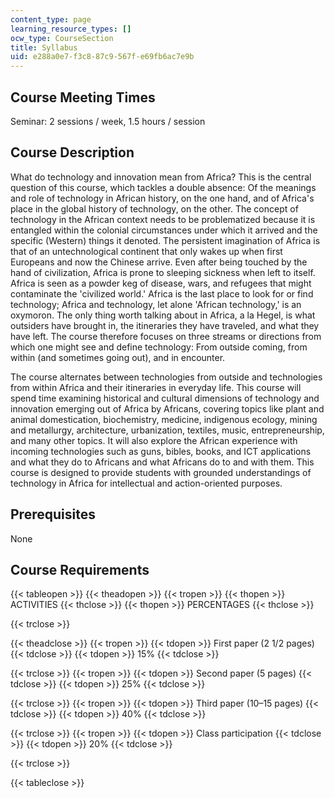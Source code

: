 ```yaml
---
content_type: page
learning_resource_types: []
ocw_type: CourseSection
title: Syllabus
uid: e288a0e7-f3c8-87c9-567f-e69fb6ac7e9b
---
```


Course Meeting Times
--------------------

Seminar: 2 sessions / week, 1.5 hours / session

Course Description
------------------

What do technology and innovation mean from Africa? This is the central question of this course, which tackles a double absence: Of the meanings and role of technology in African history, on the one hand, and of Africa's place in the global history of technology, on the other. The concept of technology in the African context needs to be problematized because it is entangled within the colonial circumstances under which it arrived and the specific (Western) things it denoted. The persistent imagination of Africa is that of an untechnological continent that only wakes up when first Europeans and now the Chinese arrive. Even after being touched by the hand of civilization, Africa is prone to sleeping sickness when left to itself. Africa is seen as a powder keg of disease, wars, and refugees that might contaminate the 'civilized world.' Africa is the last place to look for or find technology; Africa and technology, let alone 'African technology,' is an oxymoron. The only thing worth talking about in Africa, a la Hegel, is what outsiders have brought in, the itineraries they have traveled, and what they have left. The course therefore focuses on three streams or directions from which one might see and define technology: From outside coming, from within (and sometimes going out), and in encounter.

The course alternates between technologies from outside and technologies from within Africa and their itineraries in everyday life. This course will spend time examining historical and cultural dimensions of technology and innovation emerging out of Africa by Africans, covering topics like plant and animal domestication, biochemistry, medicine, indigenous ecology, mining and metallurgy, architecture, urbanization, textiles, music, entrepreneurship, and many other topics. It will also explore the African experience with incoming technologies such as guns, bibles, books, and ICT applications and what they do to Africans and what Africans do to and with them. This course is designed to provide students with grounded understandings of technology in Africa for intellectual and action-oriented purposes.

Prerequisites
-------------

None

Course Requirements
-------------------

{{< tableopen >}}
{{< theadopen >}}
{{< tropen >}}
{{< thopen >}}
ACTIVITIES
{{< thclose >}}
{{< thopen >}}
PERCENTAGES
{{< thclose >}}

{{< trclose >}}

{{< theadclose >}}
{{< tropen >}}
{{< tdopen >}}
First paper (2 1/2 pages)
{{< tdclose >}}
{{< tdopen >}}
15%
{{< tdclose >}}

{{< trclose >}}
{{< tropen >}}
{{< tdopen >}}
Second paper (5 pages)
{{< tdclose >}}
{{< tdopen >}}
25%
{{< tdclose >}}

{{< trclose >}}
{{< tropen >}}
{{< tdopen >}}
Third paper (10–15 pages)
{{< tdclose >}}
{{< tdopen >}}
40%
{{< tdclose >}}

{{< trclose >}}
{{< tropen >}}
{{< tdopen >}}
Class participation
{{< tdclose >}}
{{< tdopen >}}
20%
{{< tdclose >}}

{{< trclose >}}

{{< tableclose >}}